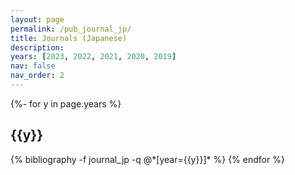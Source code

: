 ```yaml
---
layout: page
permalink: /pub_journal_jp/
title: Journals (Japanese)
description:
years: [2023, 2022, 2021, 2020, 2019]
nav: false
nav_order: 2
---
```

<!-- _pages/publications.md -->
<div class="publications">

{%- for y in page.years %}
  <h2 class="year">{{y}}</h2>
  {% bibliography -f journal_jp -q @*[year={{y}}]* %}
{% endfor %}

</div>

